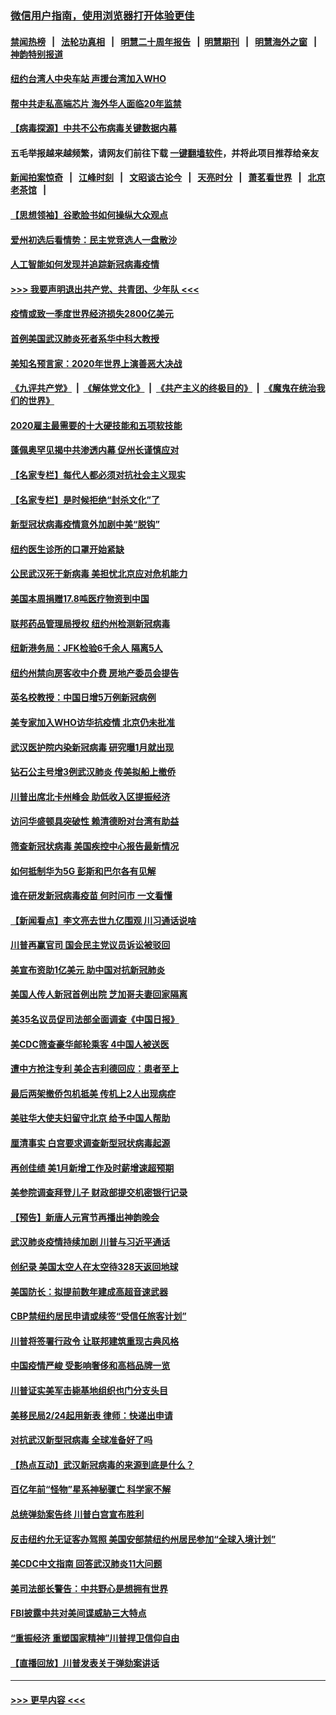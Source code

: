 ### [微信用户指南，使用浏览器打开体验更佳](https://github.com/gfw-breaker/banned-news1/blob/master/indexes/wechat-guide.md?t=0)
#### [禁闻热榜](热点新闻.md?t=0)  &nbsp;&nbsp;|&nbsp;&nbsp; [法轮功真相](https://github.com/gfw-breaker/truth/blob/master/README.md?t=0) &nbsp;&nbsp;|&nbsp;&nbsp; [明慧二十周年报告](https://github.com/gfw-breaker/mh-reports/blob/master/README.md?t=0) &nbsp;&nbsp;|&nbsp;&nbsp;[明慧期刊](https://github.com/gfw-breaker/mh-qikan) &nbsp;&nbsp;|&nbsp;&nbsp; [明慧海外之窗](https://github.com/gfw-breaker/mh-news/blob/master/README.md?t=0) &nbsp;&nbsp;|&nbsp;&nbsp; [神韵特别报道](https://github.com/gfw-breaker/mh-news/blob/master/shenyun.md?t=0)
#### [纽约台湾人中央车站  声援台湾加入WHO](../pages/nsc412/n11857757.md?t=02101833) 
#### [帮中共走私高端芯片 海外华人面临20年监禁](../pages/nsc412/n11855016.md?t=02101833) 
#### [【病毒探源】中共不公布病毒关键数据内幕](../pages/nsc412/n11856584.md?t=02101833) 
#### 五毛举报越来越频繁，请网友们前往下载 [一键翻墙软件](https://github.com/gfw-breaker/ssr-accounts)，并将此项目推荐给亲友
#### [新闻拍案惊奇](https://github.com/gfw-breaker/banned-news1/blob/master/pages/link4.md) &nbsp;&nbsp;|&nbsp;&nbsp; [江峰时刻](https://github.com/gfw-breaker/banned-news1/blob/master/pages/link4.md) &nbsp;&nbsp;|&nbsp;&nbsp; [文昭谈古论今](https://github.com/gfw-breaker/banned-news1/blob/master/pages/link4.md) &nbsp;&nbsp;|&nbsp;&nbsp; [天亮时分](https://github.com/gfw-breaker/banned-news1/blob/master/pages/link4.md) &nbsp;&nbsp;|&nbsp;&nbsp; [萧茗看世界](https://github.com/gfw-breaker/banned-news1/blob/master/pages/link4.md) &nbsp;&nbsp;|&nbsp;&nbsp; [北京老茶馆](https://github.com/gfw-breaker/banned-news1/blob/master/pages/link4.md) &nbsp;&nbsp;|&nbsp;&nbsp; 
#### [【思想领袖】谷歌脸书如何操纵大众观点](../pages/nsc412/n11680874.md?t=02101833) 
#### [爱州初选后看情势：民主党竞选人一盘散沙](../pages/nsc412/n11856557.md?t=02101833) 
#### [人工智能如何发现并追踪新冠病毒疫情](../pages/nsc412/n11856398.md?t=02101833) 
#### [>>> 我要声明退出共产党、共青团、少年队 <<<](https://github.com/begood0513/goodnews/blob/master/quit/letter.md) 
#### [疫情或致一季度世界经济损失2800亿美元](../pages/nsc412/n11855639.md?t=02101833) 
#### [首例美国武汉肺炎死者系华中科大教授](../pages/nsc412/n11855500.md?t=02101833) 
#### [美知名预言家：2020年世界上演善恶大决战](../pages/nsc412/n11855418.md?t=02101833) 
#### [《九评共产党》](https://github.com/begood0513/9ping.md/blob/master/README.md) &nbsp;|&nbsp; [《解体党文化》](../../../../jtdwh.md/blob/master/README.md)  &nbsp;|&nbsp; [《共产主义的终极目的》](../../../../gczydzjmd.md/blob/master/README.md) &nbsp;|&nbsp; [《魔鬼在统治我们的世界》](../../../../mgztzwmdsj.md/blob/master/README.md) 
#### [2020雇主最需要的十大硬技能和五项软技能](../pages/nsc412/n11850953.md?t=02101833) 
#### [蓬佩奥罕见揭中共渗透内幕 促州长谨慎应对](../pages/nsc412/n11854685.md?t=02101833) 
#### [【名家专栏】每代人都必须对抗社会主义现实](../pages/nsc412/n11831412.md?t=02101833) 
#### [【名家专栏】是时候拒绝“封杀文化”了](../pages/nsc412/n11814093.md?t=02101833) 
#### [新型冠状病毒疫情意外加剧中美“脱钩”](../pages/nsc412/n11854475.md?t=02101833) 
#### [纽约医生诊所的口罩开始紧缺](../pages/nsc412/n11853364.md?t=02101833) 
#### [公民武汉死于新病毒 美担忧北京应对危机能力](../pages/nsc412/n11854331.md?t=02101833) 
#### [美国本周捐赠17.8吨医疗物资到中国](../pages/nsc412/n11854269.md?t=02101833) 
#### [联邦药品管理局授权  纽约州检测新冠病毒](../pages/nsc412/n11853371.md?t=02101833) 
#### [纽新港务局：JFK检验6千余人  隔离5人](../pages/nsc412/n11853366.md?t=02101833) 
#### [纽约州禁向房客收中介费  房地产委员会提告](../pages/nsc412/n11853360.md?t=02101833) 
#### [英名校教授：中国日增5万例新冠病例](../pages/nsc412/n11854174.md?t=02101833) 
#### [美专家加入WHO访华抗疫情 北京仍未批准](../pages/nsc412/n11854043.md?t=02101833) 
#### [武汉医护院内染新冠病毒 研究曝1月就出现](../pages/nsc412/n11852928.md?t=02101833) 
#### [钻石公主号增3例武汉肺炎 传美拟船上撤侨](../pages/nsc412/n11853240.md?t=02101833) 
#### [川普出席北卡州峰会 助低收入区提振经济](../pages/nsc412/n11853232.md?t=02101833) 
#### [访问华盛顿具突破性 赖清德盼对台湾有助益](../pages/nsc412/n11853129.md?t=02101833) 
#### [筛查新冠状病毒 美国疾控中心报告最新情况](../pages/nsc412/n11853070.md?t=02101833) 
#### [如何抵制华为5G 彭斯和巴尔各有见解](../pages/nsc412/n11852535.md?t=02101833) 
#### [谁在研发新冠病毒疫苗 何时问市 一文看懂](../pages/nsc412/n11852840.md?t=02101833) 
#### [【新闻看点】李文亮去世九亿围观 川习通话说啥](../pages/nsc412/n11852360.md?t=02101833) 
#### [川普再赢官司 国会民主党议员诉讼被驳回](../pages/nsc412/n11852287.md?t=02101833) 
#### [美宣布资助1亿美元 助中国对抗新冠肺炎](../pages/nsc412/n11852531.md?t=02101833) 
#### [美国人传人新冠首例出院 芝加哥夫妻回家隔离](../pages/nsc412/n11852452.md?t=02101833) 
#### [美35名议员促司法部全面调查《中国日报》](../pages/nsc412/n11852435.md?t=02101833) 
#### [美CDC筛查豪华邮轮乘客 4中国人被送医](../pages/nsc412/n11852085.md?t=02101833) 
#### [遭中方抢注专利 美企吉利德回应：患者至上](../pages/nsc412/n11852037.md?t=02101833) 
#### [最后两架撤侨包机抵美 传机上2人出现病症](../pages/nsc412/n11852173.md?t=02101833) 
#### [美驻华大使夫妇留守北京 给予中国人帮助](../pages/nsc412/n11852165.md?t=02101833) 
#### [厘清事实 白宫要求调查新型冠状病毒起源](../pages/nsc412/n11852106.md?t=02101833) 
#### [再创佳绩 美1月新增工作及时薪增速超预期](../pages/nsc412/n11852174.md?t=02101833) 
#### [美参院调查拜登儿子 财政部提交机密银行记录](../pages/nsc412/n11851808.md?t=02101833) 
#### [【预告】新唐人元宵节再播出神韵晚会](../pages/nsc412/n11843192.md?t=02101833) 
#### [武汉肺炎疫情持续加剧 川普与习近平通话](../pages/nsc412/n11851613.md?t=02101833) 
#### [创纪录 美国太空人在太空待328天返回地球](../pages/nsc412/n11851266.md?t=02101833) 
#### [美国防长：拟提前数年建成高超音速武器](../pages/nsc412/n11850959.md?t=02101833) 
#### [CBP禁纽约居民申请或续签“受信任旅客计划”](../pages/nsc412/n11850857.md?t=02101833) 
#### [川普将签署行政令 让联邦建筑重现古典风格](../pages/nsc412/n11850654.md?t=02101833) 
#### [中国疫情严峻 受影响奢侈和高档品牌一览](../pages/nsc412/n11850319.md?t=02101833) 
#### [川普证实美军击毙基地组织也门分支头目](../pages/nsc412/n11850383.md?t=02101833) 
#### [美移民局2/24起用新表 律师：快递出申请](../pages/nsc412/n11848220.md?t=02101833) 
#### [对抗武汉新型冠病毒 全球准备好了吗](../pages/nsc412/n11850142.md?t=02101833) 
#### [【热点互动】武汉新冠病毒的来源到底是什么？](../pages/nsc412/n11849749.md?t=02101833) 
#### [百亿年前“怪物”星系神秘骤亡 科学家不解](../pages/nsc412/n11849863.md?t=02101833) 
#### [总统弹劾案告终 川普白宫宣布胜利](../pages/nsc412/n11849985.md?t=02101833) 
#### [反击纽约允无证客办驾照  美国安部禁纽约州居民参加“全球入境计划”](../pages/nsc412/n11849828.md?t=02101833) 
#### [美CDC中文指南 回答武汉肺炎11大问题](../pages/nsc412/n11849703.md?t=02101833) 
#### [美司法部长警告：中共野心是想拥有世界](../pages/nsc412/n11849769.md?t=02101833) 
#### [FBI披露中共对美间谍威胁三大特点](../pages/nsc412/n11849700.md?t=02101833) 
#### [“重振经济 重塑国家精神”川普捍卫信仰自由](../pages/nsc412/n11849641.md?t=02101833) 
#### [【直播回放】川普发表关于弹劾案讲话](../pages/nsc412/n11849472.md?t=02101833) 

----
#### [ >>> 更早内容 <<< ](../indexes/nsc412-earlier.md)
